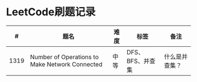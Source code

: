# LeetCode刷题记录

| # | 题名 | 难度 | 标签 | 备注 |
| --- | --- | --- | --- | --- |
| 1319 | Number of Operations to Make Network Connected | 中等 | DFS、BFS、并查集 | 什么是并查集？ |
